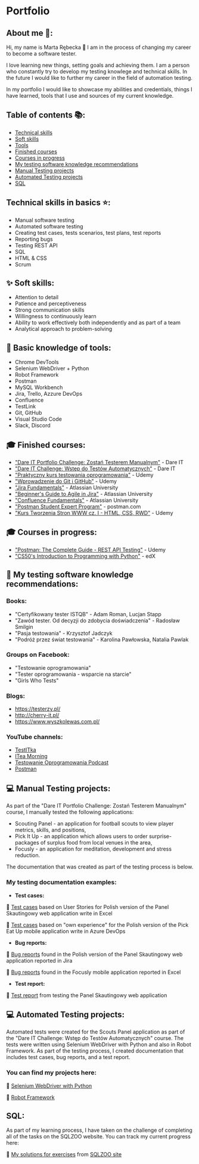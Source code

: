 # Portfolio

## About me 👀:

<p>Hi, my name is Marta Rębecka  🙂 I am in the process of changing my career to become a software tester.</p>
<p>I love learning new things, setting goals and achieving them. I am a person who constantly try to develop my testing knowlege and technical skills. In the future I would like to further my career in the field of automation testing.</p>
<p>In my portfolio I would like to showcase my abilities and credentials, things I have learned, tools that I use and sources of my current knowledge.</p>

## Table of contents 📚:
- [Technical skills](#technical-skills-in-basics)
- [Soft skills](#soft-skills)
- [Tools](#basic-knowledge-of-tools)
- [Finished courses](#finished-courses)
- [Courses in progress](#courses-in-progress)
- [My testing software knowledge recommendations](#my-testing-software-knowledge-recommendations)
- [Manual Testing projects](#manual-testing-projects)
- [Automated Testing projects](#💻-automated-testing-projects)
- [SQL](#SQL)

 ## Technical skills in basics ⭐:
  - Manual software testing
  - Automated software testing
  - Creating test cases, tests scenarios, test plans, test reports
  - Reporting bugs
  - Testing REST API
  - SQL
  - HTML & CSS
  - Scrum

## ✨ Soft skills:
  - Attention to detail
  - Patience and perceptiveness
  - Strong communication skills
  - Willingness to continuously learn
  - Ability to work effectively both independently and as part of a team
  - Analytical approach to problem-solving

## 🔧 Basic knowledge of tools:
  - Chrome DevTools
  - Selenium WebDriver + Python
  - Robot Framework
  - Postman
  - MySQL Workbench
  - Jira, Trello, Azzure DevOps
  - Confluence
  - TestLink
  - Git, GitHub
  - Visual Studio Code
  - Slack, Discord
  
## 🎓 Finished courses:
  - ["Dare IT Portfolio Challenge: Zostań Testerem Manualnym"](https://www.dareit.io/) - Dare IT
  - ["Dare IT Challenge: Wstęp do Testów Automatycznych"](https://www.dareit.io/challenges/wstep-do-testow-automatycznych) - Dare IT
  - ["Praktyczny kurs testowania oprogramowania"](https://www.udemy.com/course/praktyczny-kurs-testowania-oprogramowania/) - Udemy
  - ["Wprowadzenie do Git i GitHub"](https://www.udemy.com/course/kurs-git-i-github-od-podstaw/) - Udemy
  - ["Jira Fundamentals"](https://university.atlassian.com/student/path/815443-jira-fundamentals?sid_i=0) - Atlassian University
  - ["Beginner's Guide to Agile in Jira"](https://university.atlassian.com/student/page/1117976-the-beginner-s-guide-to-agile-in-jira-course-description?sid_i=8) - Atlassian University
  - ["Confluence Fundamentals"](https://enable.atlassian.com/student/path/861302-confluence-fundamentals) - Atlassian University
  - ["Postman Student Expert Program"](https://www.postman.com/company/student-program/) - postman.com
  - ["Kurs Tworzenia Stron WWW cz. I - HTML, CSS, RWD"](https://www.udemy.com/course/od-zera-do-front-end-developera-cz1/) - Udemy
  
## 🎓 Courses in progress:
  - ["Postman: The Complete Guide - REST API Testing"](https://www.udemy.com/course/postman-the-complete-guide/) - Udemy
  - ["CS50's Introduction to Programming with Python"](https://www.edx.org/course/cs50s-introduction-to-programming-with-python) - edX


## 📖 My testing software knowledge recommendations:
### Books:
  - "Certyfikowany tester ISTQB" - Adam Roman, Lucjan Stapp
  - "Zawód tester. Od decyzji do zdobycia doświadczenia" - Radosław Smilgin
  - "Pasja testowania" - Krzysztof Jadczyk
  - "Podróż przez świat testowania" - Karolina Pawłowska, Natalia Pawlak
  
### Groups on Facebook:
  - "Testowanie oprogramowania"
  - "Tester oprogramowania - wsparcie na starcie"
  - "Girls Who Tests"

### Blogs:
  - https://testerzy.pl/
  - http://cherry-it.pl/
  - https://www.wyszkolewas.com.pl/

### YouTube channels:
  - [TestITka](https://www.youtube.com/c/TestITka)
  - [ITea Morning](https://www.youtube.com/c/ITeaMorning)
  - [Testowanie Oprogramowania Podcast](https://www.youtube.com/@TestowaniePodcast)
  - [Postman](https://www.youtube.com/c/postman)
  
## 💻 Manual Testing projects:
As part of the "Dare IT Portfolio Challenge: Zostań Testerem Manualnym" course, I manually tested the following applications:
- Scouting Panel - an application for football scouts to view player metrics, skills, and positions,
- Pick It Up - an application which allows users to order surprise-packages of surplus food from local venues in the area,
- Focusly - an application for meditation, development and stress reduction.

The documentation that was created as part of the testing process is below.

### My testing documentation examples:
  - **Test cases:**
  
  📝 [Test cases](https://docs.google.com/spreadsheets/d/1kQpe2bKegMlHgqcILOORV9crnnq4-2NE26g2fCcijXo/edit#gid=0) based on User Stories for Polish version of the Panel Skautingowy web application write in Excel
  
  📝 [Test cases](https://docs.google.com/spreadsheets/d/1t5N5Hsym98lfeW9AT4NE5X66dmUQnUQZnWTCA7Ask_Q/edit?usp=sharing) based on "own experience" for the Polish version of the Pick Eat Up mobile application write in Azure DevOps
  
  - **Bug reports:**
  
  📝 [Bug reports](https://docs.google.com/document/d/1qqDj89mzUqHW5eJKUyrQott_4B63Q6G6WX6K-LERA1g/edit) found in the Polish version of the Panel Skautingowy web application reported in Jira
  
  📝 [Bug reports](https://docs.google.com/spreadsheets/d/11KW9XAAVmZzSV3kJgXaHTnYZcknsz-AVZCmFl74_n5I/edit#gid=0) found in the Focusly mobile application reported in Excel

  - **Test report:**
  
  📝 [Test report](https://docs.google.com/document/d/1wrpqrm4KpSA6VnfO76IjKV2oV1rtMyuoXY-cv7zrdgk/edit) from testing the Panel Skautingowy web application
  
   ## 💻 Automated Testing projects:
Automated tests were created for the Scouts Panel application as part of the "Dare IT Challenge: Wstęp do Testów Automatycznych" course.  The tests were written using Selenium WebDriver with Python and also in Robot Framework. As part of the testing process, I created documentation that includes test cases, bug reports, and a test report.

 ### You can find my projects here:

📕 [Selenium WebDriver with Python](https://github.com/MartaReb/challenge_portfolio_marta)

📕 [Robot Framework](https://github.com/MartaReb/panelscout_robotframework)
  
  ## SQL:
  As part of my learning process, I have taken on the challenge of completing all of the tasks on the SQLZOO website. You can track my  current progress here:
  
  📝 [My solutions for exercises](https://docs.google.com/spreadsheets/d/14ErK9BRq6LU8IIEOZDQ6vLIO84F4ET5BzTAatRvrisU/edit#gid=0) from [SQLZOO site](https://sqlzoo.net/wiki/SQL_Tutorial)
